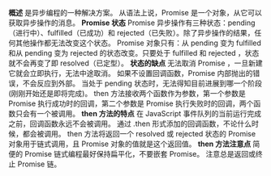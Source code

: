 **概述**
是异步编程的一种解决方案。
从语法上说，Promise 是一个对象，从它可以获取异步操作的消息。
**Promise 状态**
Promise 异步操作有三种状态：pending（进行中）、fulfilled（已成功）和 rejected（已失败）。除了异步操作的结果，任何其他操作都无法改变这个状态。
Promise 对象只有：从 pending 变为 fulfilled 和从 pending 变为 rejected 的状态改变。只要处于 fulfilled 和 rejected ，状态就不会再变了即 resolved（已定型）。
**状态的缺点**
无法取消 Promise ，一旦新建它就会立即执行，无法中途取消。
如果不设置回调函数，Promise 内部抛出的错误，不会反应到外部。
当处于 pending 状态时，无法得知目前进展到哪一个阶段(刚刚开始还是即将完成)。
then 方法接收两个函数作为参数，第一个参数是 Promise 执行成功时的回调，第二个参数是 Promise 执行失败时的回调，两个函数只会有一个被调用。
**then 方法的特点**
在 JavaScript 事件队列的当前运行完成之前，回调函数永远不会被调用。
通过 .then 形式添加的回调函数，不论什么时候，都会被调用。
then 方法将返回一个 resolved 或 rejected 状态的 Promise 对象用于链式调用，且 Promise 对象的值就是这个返回值。
**then 方法注意点**
简便的 Promise 链式编程最好保持扁平化，不要嵌套 Promise。
注意总是返回或终止 Promise 链。
